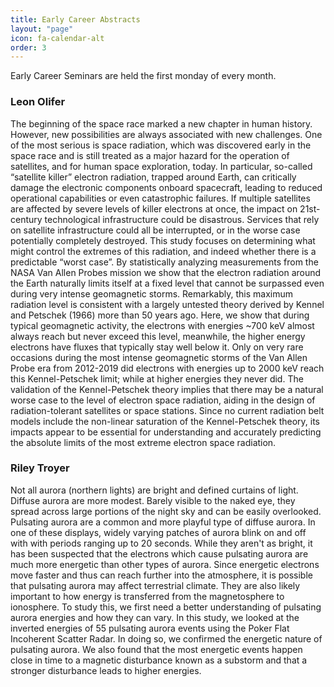 ```yaml
---
title: Early Career Abstracts
layout: "page"
icon: fa-calendar-alt
order: 3
---
```


Early Career Seminars are held the first monday of every month.

<h3>Leon Olifer</h3>

The beginning of the space race marked a new chapter in human history. However, new possibilities are always associated with new challenges. One of the most serious is space radiation, which was discovered early in the space race and is still treated as a major hazard for the operation of satellites, and for human space exploration, today. In particular, so-called “satellite killer” electron radiation, trapped around Earth, can critically damage the electronic components onboard spacecraft, leading to reduced operational capabilities or even catastrophic failures. If multiple satellites are affected by severe levels of killer electrons at once, the impact on 21st-century technological infrastructure could be disastrous. Services that rely on satellite infrastructure could all be interrupted, or in the worse case potentially completely destroyed. This study focuses on determining what might control the extremes of this radiation, and indeed whether there is a predictable “worst case”. By statistically analyzing measurements from the NASA Van Allen Probes mission we show that the electron radiation around the Earth naturally limits itself at a fixed level that cannot be surpassed even during very intense geomagnetic storms. Remarkably, this maximum radiation level is consistent with a largely untested theory derived by Kennel and Petschek (1966) more than 50 years ago. Here, we show that during typical geomagnetic activity, the electrons with energies ~700 keV almost always reach but never exceed this level, meanwhile, the higher energy electrons have fluxes that typically stay well below it. Only on very rare occasions during the most intense geomagnetic storms of the Van Allen Probe era from 2012-2019 did electrons with energies up to 2000 keV reach this Kennel-Petschek limit; while at higher energies they never did. The validation of the Kennel-Petschek theory implies that there may be a natural worse case to the level of electron space radiation, aiding in the design of radiation-tolerant satellites or space stations. Since no current radiation belt models include the non-linear saturation of the Kennel-Petschek theory, its impacts appear to be essential for understanding and accurately predicting the absolute limits of the most extreme electron space radiation.

<h3>Riley Troyer</h3>

Not all aurora (northern lights) are bright and defined curtains of light. Diffuse aurora are more modest. Barely visible to the naked eye, they spread across large portions of the night sky and can be easily overlooked. Pulsating aurora are a common and more playful type of diffuse aurora. In one of these displays, widely varying patches of aurora blink on and off with with periods ranging up to 20 seconds. While they aren't as bright, it has been suspected that the electrons which cause pulsating aurora are much more energetic than other types of aurora. Since energetic electrons move faster and thus can reach further into the atmosphere, it is possible that pulsating aurora may affect terrestrial climate. They are also likely important to how energy is transferred from the magnetosphere to ionosphere. To study this, we first need a better understanding of pulsating aurora energies and how they can vary. In this study, we looked at the inverted energies of 55 pulsating aurora events using the Poker Flat Incoherent Scatter Radar. In doing so, we confirmed the energetic nature of pulsating aurora. We also found that the most energetic events happen close in time to a magnetic disturbance known as a substorm and that a stronger disturbance leads to higher energies.
